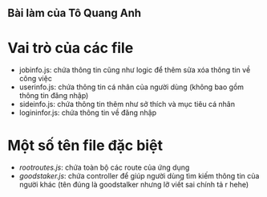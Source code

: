 Bài làm của Tô Quang Anh
---
# Vai trò của các file 
- jobinfo.js: chứa thông tin cũng như logic để thêm sửa xóa thông tin về công việc
- userinfo.js: chứa thông tin cá nhân của người dùng (không bao gồm thông tin đăng nhập)
- sideinfo.js: chứa thông tin thêm như sở thích và mục tiêu cá nhân
- logininfor.js: chứa thông tin về đăng nhập
# Một số tên file đặc biệt
- *rootroutes.js*: chứa toàn bộ các route của ứng dụng
- *goodstaker.js*: chứa controller để giúp người dùng tìm kiếm thông tin của người khác (tên đúng là goodstalker nhưng lỡ viết sai chính tả r hehe)
